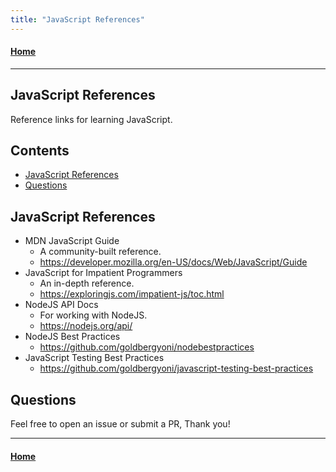 ```yaml
---
title: "JavaScript References"
---
```


#### [Home](https://pikaxyz420.github.io/guides/)

---

## JavaScript References

Reference links for learning JavaScript.

## Contents

- [JavaScript References](#javascript-references)
- [Questions](#questions)

## JavaScript References

- MDN JavaScript Guide
  - A community-built reference.
  - https://developer.mozilla.org/en-US/docs/Web/JavaScript/Guide
- JavaScript for Impatient Programmers
  - An in-depth reference.
  - https://exploringjs.com/impatient-js/toc.html
- NodeJS API Docs
  - For working with NodeJS.
  - https://nodejs.org/api/
- NodeJS Best Practices
  - https://github.com/goldbergyoni/nodebestpractices
- JavaScript Testing Best Practices
  - https://github.com/goldbergyoni/javascript-testing-best-practices

## Questions

Feel free to open an issue or submit a PR, Thank you!

---

#### [Home](https://pikaxyz420.github.io/guides/)
